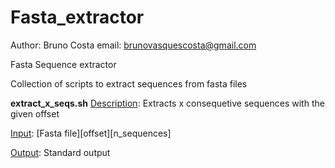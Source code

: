 # Fasta_extractor
Author: Bruno Costa
email: brunovasquescosta@gmail.com


Fasta Sequence extractor

Collection of scripts to extract sequences from fasta files

<b>extract_x_seqs.sh</b>
<u>Description</u>: Extracts x consequetive sequences with the given offset


<u>Input</u>: [Fasta file][offset][n_sequences]

<u>Output</u>: Standard output


